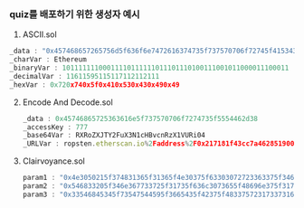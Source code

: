 ### quiz를 배포하기 위한 생성자 예시



1. ASCII.sol

  ```javascript
  _data : "0x457468657265756d5f636f6e7472616374735f737570706f72745f4153434949"
  _charVar : Ethereum
  _binaryVar : 10111111100011110111111011101110100111001011000011100011
  _decimalVar : 11611595115117112112111
  _hexVar : 0x720x740x5f0x410x530x430x490x49
  ```





2. Encode And Decode.sol

   ```javascript
   _data : 0x45746865725363616e5f737570706f7274735f5554462d38
   _accessKey : 777
   _base64Var : RXRoZXJTY2FuX3N1cHBvcnRzX1VURi04
   _URLVar : ropsten.etherscan.io%2Faddress%2F0x217181f43cc7a462851900f0910ba90518ad3ade
   ```





3. Clairvoyance.sol

   ```javascript
   param1 : "0x4e3050215f374831365f31365f4e30375f63303072723363375f346e36573372"
   param2 : "0x546833205f346e367733725f31735f636c3073655f48696e375f31735f683378"
   param3 : "0x33546845345f73547544595f3665435f42375f48337572317337316357345633"
   ```

   

